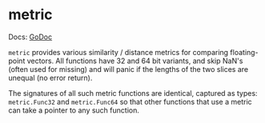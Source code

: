 # metric

Docs: [GoDoc](https://pkg.go.dev/github.com/emer/etable/metric)

`metric` provides various similarity / distance metrics for comparing floating-point vectors. All functions have 32 and 64 bit variants, and skip NaN's (often used for missing) and will panic if the lengths of the two slices are unequal (no error return).

The signatures of all such metric functions are identical, captured as types: `metric.Func32` and `metric.Func64` so that other functions that use a metric can take a pointer to any such function.


